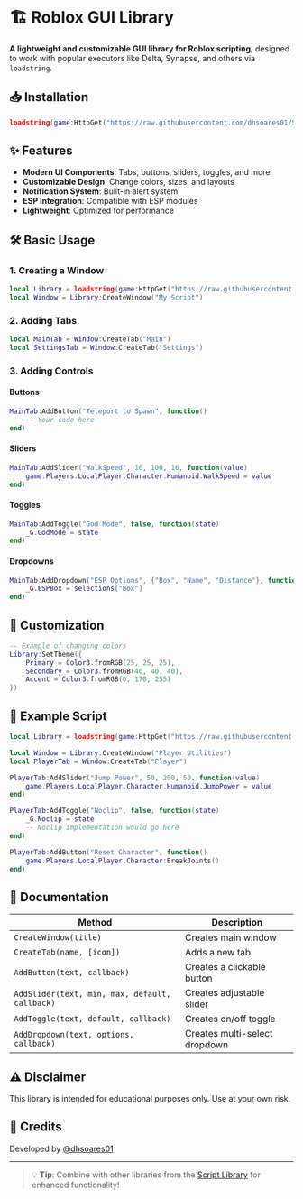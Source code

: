 # 🏗️ Roblox GUI Library

**A lightweight and customizable GUI library for Roblox scripting**, designed to work with popular executors like Delta, Synapse, and others via `loadstring`.

## 📥 Installation
```lua
loadstring(game:HttpGet("https://raw.githubusercontent.com/dhsoares01/Script-library-/main/Library.lua"))()
```

## ✨ Features
- **Modern UI Components**: Tabs, buttons, sliders, toggles, and more
- **Customizable Design**: Change colors, sizes, and layouts
- **Notification System**: Built-in alert system
- **ESP Integration**: Compatible with ESP modules
- **Lightweight**: Optimized for performance

## 🛠️ Basic Usage

### 1. Creating a Window
```lua
local Library = loadstring(game:HttpGet("https://raw.githubusercontent.com/dhsoares01/Script-library-/main/Library.lua"))()
local Window = Library:CreateWindow("My Script")
```

### 2. Adding Tabs
```lua
local MainTab = Window:CreateTab("Main")
local SettingsTab = Window:CreateTab("Settings")
```

### 3. Adding Controls

#### Buttons
```lua
MainTab:AddButton("Teleport to Spawn", function()
    -- Your code here
end)
```

#### Sliders
```lua
MainTab:AddSlider("WalkSpeed", 16, 100, 16, function(value)
    game.Players.LocalPlayer.Character.Humanoid.WalkSpeed = value
end)
```

#### Toggles
```lua
MainTab:AddToggle("God Mode", false, function(state)
    _G.GodMode = state
end)
```

#### Dropdowns
```lua
MainTab:AddDropdown("ESP Options", {"Box", "Name", "Distance"}, function(selections)
    _G.ESPBox = selections["Box"]
end)
```

## 🎨 Customization
```lua
-- Example of changing colors
Library:SetTheme({
    Primary = Color3.fromRGB(25, 25, 25),
    Secondary = Color3.fromRGB(40, 40, 40),
    Accent = Color3.fromRGB(0, 170, 255)
})
```

## 📌 Example Script
```lua
local Library = loadstring(game:HttpGet("https://raw.githubusercontent.com/dhsoares01/Script-library-/main/Library.lua"))()

local Window = Library:CreateWindow("Player Utilities")
local PlayerTab = Window:CreateTab("Player")

PlayerTab:AddSlider("Jump Power", 50, 200, 50, function(value)
    game.Players.LocalPlayer.Character.Humanoid.JumpPower = value
end)

PlayerTab:AddToggle("Noclip", false, function(state)
    _G.Noclip = state
    -- Noclip implementation would go here
end)

PlayerTab:AddButton("Reset Character", function()
    game.Players.LocalPlayer.Character:BreakJoints()
end)
```

## 📜 Documentation
| Method | Description |
|--------|-------------|
| `CreateWindow(title)` | Creates main window |
| `CreateTab(name, [icon])` | Adds a new tab |
| `AddButton(text, callback)` | Creates a clickable button |
| `AddSlider(text, min, max, default, callback)` | Creates adjustable slider |
| `AddToggle(text, default, callback)` | Creates on/off toggle |
| `AddDropdown(text, options, callback)` | Creates multi-select dropdown |

## ⚠️ Disclaimer
This library is intended for educational purposes only. Use at your own risk.

## 🌟 Credits
Developed by [@dhsoares01](https://github.com/dhsoares01)

---

> 💡 **Tip**: Combine with other libraries from the [Script Library](https://github.com/dhsoares01/Script-library-) for enhanced functionality!
